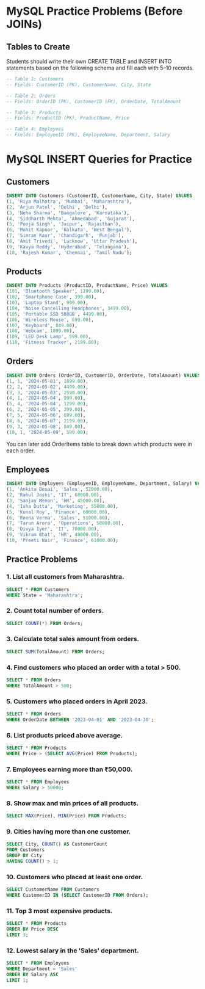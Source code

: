 # MySQL Practice Problems (Before JOINs)

## Tables to Create

Students should write their own CREATE TABLE and INSERT INTO statements based on the following schema and fill each with 5–10 records.

```sql
-- Table 1: Customers
-- Fields: CustomerID (PK), CustomerName, City, State

-- Table 2: Orders
-- Fields: OrderID (PK), CustomerID (FK), OrderDate, TotalAmount

-- Table 3: Products
-- Fields: ProductID (PK), ProductName, Price

-- Table 4: Employees
-- Fields: EmployeeID (PK), EmployeeName, Department, Salary
```


# MySQL INSERT Queries for Practice

## Customers

```sql
INSERT INTO Customers (CustomerID, CustomerName, City, State) VALUES
(1, 'Riya Malhotra', 'Mumbai', 'Maharashtra'),
(2, 'Arjun Patel', 'Delhi', 'Delhi'),
(3, 'Neha Sharma', 'Bangalore', 'Karnataka'),
(4, 'Siddharth Mehta', 'Ahmedabad', 'Gujarat'),
(5, 'Pooja Singh', 'Jaipur', 'Rajasthan'),
(6, 'Mohit Kapoor', 'Kolkata', 'West Bengal'),
(7, 'Simran Kaur', 'Chandigarh', 'Punjab'),
(8, 'Amit Trivedi', 'Lucknow', 'Uttar Pradesh'),
(9, 'Kavya Reddy', 'Hyderabad', 'Telangana'),
(10, 'Rajesh Kumar', 'Chennai', 'Tamil Nadu');
```

## Products

```sql
INSERT INTO Products (ProductID, ProductName, Price) VALUES
(101, 'Bluetooth Speaker', 1299.00),
(102, 'Smartphone Case', 399.00),
(103, 'Laptop Stand', 999.00),
(104, 'Noise Cancelling Headphones', 3499.00),
(105, 'Portable SSD 500GB', 4499.00),
(106, 'Wireless Mouse', 699.00),
(107, 'Keyboard', 849.00),
(108, 'Webcam', 1899.00),
(109, 'LED Desk Lamp', 599.00),
(110, 'Fitness Tracker', 2199.00);
```

## Orders

```sql
INSERT INTO Orders (OrderID, CustomerID, OrderDate, TotalAmount) VALUES
(1, 1, '2024-05-01', 1899.00),
(2, 2, '2024-05-02', 4499.00),
(3, 3, '2024-05-03', 2598.00),
(4, 1, '2024-05-04', 999.00),
(5, 4, '2024-05-04', 1299.00),
(6, 2, '2024-05-05', 399.00),
(7, 5, '2024-05-06', 699.00),
(8, 6, '2024-05-07', 2199.00),
(9, 3, '2024-05-08', 849.00),
(10, 1, '2024-05-09', 599.00);
```

You can later add OrderItems table to break down which products were in each order.

## Employees

```sql
INSERT INTO Employees (EmployeeID, EmployeeName, Department, Salary) VALUES
(1, 'Ankita Desai', 'Sales', 52000.00),
(2, 'Rahul Joshi', 'IT', 68000.00),
(3, 'Sanjay Menon', 'HR', 45000.00),
(4, 'Isha Dutta', 'Marketing', 55000.00),
(5, 'Kunal Roy', 'Finance', 60000.00),
(6, 'Reena Verma', 'Sales', 51000.00),
(7, 'Tarun Arora', 'Operations', 58000.00),
(8, 'Divya Iyer', 'IT', 70000.00),
(9, 'Vikram Bhat', 'HR', 48000.00),
(10, 'Preeti Nair', 'Finance', 61000.00);
```




## Practice Problems

### 1. List all customers from Maharashtra.
```sql
SELECT * FROM Customers
WHERE State = 'Maharashtra';
```

### 2. Count total number of orders.
```sql
SELECT COUNT(*) FROM Orders;
```

### 3. Calculate total sales amount from orders.
```sql
SELECT SUM(TotalAmount) FROM Orders;
```

### 4. Find customers who placed an order with a total > 500.
```sql
SELECT * FROM Orders
WHERE TotalAmount > 500;
```

### 5. Customers who placed orders in April 2023.
```sql
SELECT * FROM Orders
WHERE OrderDate BETWEEN '2023-04-01' AND '2023-04-30';
```

### 6. List products priced above average.
```sql
SELECT * FROM Products
WHERE Price > (SELECT AVG(Price) FROM Products);
```

### 7. Employees earning more than ₹50,000.
```sql
SELECT * FROM Employees
WHERE Salary > 50000;
```

### 8. Show max and min prices of all products.
```sql
SELECT MAX(Price), MIN(Price) FROM Products;
```

### 9. Cities having more than one customer.
```sql
SELECT City, COUNT() AS CustomerCount
FROM Customers
GROUP BY City
HAVING COUNT() > 1;
```

### 10. Customers who placed at least one order.
```sql
SELECT CustomerName FROM Customers
WHERE CustomerID IN (SELECT CustomerID FROM Orders);
```

### 11. Top 3 most expensive products.
```sql
SELECT * FROM Products
ORDER BY Price DESC
LIMIT 3;
```

### 12. Lowest salary in the 'Sales' department.
```sql
SELECT * FROM Employees
WHERE Department = 'Sales'
ORDER BY Salary ASC
LIMIT 1;
```